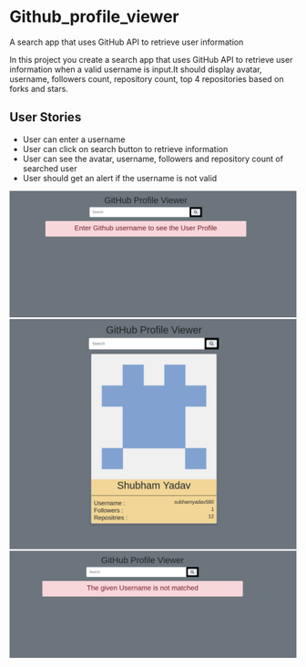 # Github_profile_viewer
 A search app that uses GitHub API to retrieve user information

In this project you create a search app that uses GitHub API to retrieve user information when a valid username is input.It 
should display avatar, username, followers count, repository count, top 4 repositories based on forks and stars.

## User Stories

-   User can enter a username
-   User can click on search button to retrieve information
-   User can see the avatar, username, followers and repository count of searched user
-   User should get an alert if the username is not valid
<img src="Github Profile.png">
<img src="Github Profile(1).png">
<img src="Github Profile(2).png">
